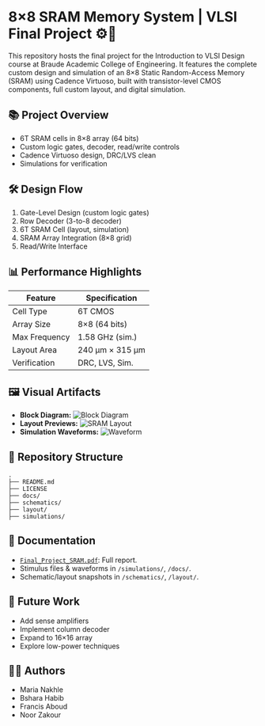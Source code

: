 # 8×8 SRAM Memory System | VLSI Final Project ⚙️🔬

This repository hosts the final project for the Introduction to VLSI Design course at Braude Academic College of Engineering. It features the complete custom design and simulation of an 8×8 Static Random-Access Memory (SRAM) using Cadence Virtuoso, built with transistor-level CMOS components, full custom layout, and digital simulation.

## 📚 Project Overview
- 6T SRAM cells in 8×8 array (64 bits)
- Custom logic gates, decoder, read/write controls
- Cadence Virtuoso design, DRC/LVS clean
- Simulations for verification

## 🛠️ Design Flow
1. Gate-Level Design (custom logic gates)
2. Row Decoder (3-to-8 decoder)
3. 6T SRAM Cell (layout, simulation)
4. SRAM Array Integration (8×8 grid)
5. Read/Write Interface

## 📊 Performance Highlights

| Feature        | Specification      |
| -------------- | ----------------- |
| Cell Type      | 6T CMOS           |
| Array Size     | 8×8 (64 bits)     |
| Max Frequency  | 1.58 GHz (sim.)   |
| Layout Area    | 240 µm × 315 µm   |
| Verification   | DRC, LVS, Sim.    |

## 🖼️ Visual Artifacts

- **Block Diagram:** ![Block Diagram](docs/sram_block_diagram.png)
- **Layout Previews:** ![SRAM Layout](docs/sram_block_diagram.png)
- **Simulation Waveforms:** ![Waveform](docs/waveform_read_write.png)

## 📂 Repository Structure

```
.
├── README.md
├── LICENSE
├── docs/
├── schematics/
├── layout/
├── simulations/
```

## 📜 Documentation

- [`Final_Project_SRAM.pdf`](docs/Final_Project_SRAM.pdf): Full report.
- Stimulus files & waveforms in `/simulations/`, `/docs/`.
- Schematic/layout snapshots in `/schematics/`, `/layout/`.

## 🔭 Future Work

- Add sense amplifiers
- Implement column decoder
- Expand to 16×16 array
- Explore low-power techniques

## 👨‍💻 Authors
- Maria Nakhle
- Bshara Habib
- Francis Aboud
- Noor Zakour
